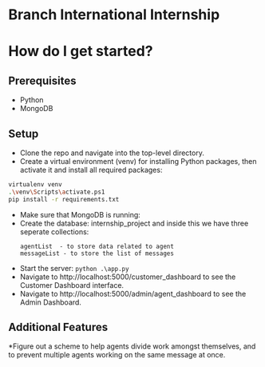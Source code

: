 # Branch International Internship

# How do I get started?
## Prerequisites

  * Python 
  * MongoDB
  

## Setup

  * Clone the repo and navigate into the top-level directory.
  * Create a virtual environment (venv) for installing Python packages, then
  activate it and install all required packages:
  ```bash
  virtualenv venv
  .\venv\Scripts\activate.ps1
  pip install -r requirements.txt
  ```
  * Make sure that MongoDB is running: 
  * Create the database:
     internship_project
     and inside this we have three seperate collections:
    ```customerList - to store the list of customers
    agentList  - to store data related to agent
    messageList - to store the list of messages
    ```
  * Start the server: `python .\app.py`
  * Navigate to http://localhost:5000/customer_dashboard to see the Customer Dashboard
  interface.
  * Navigate to http://localhost:5000/admin/agent_dashboard to see the Admin Dashboard.
 
 ## Additional Features
   *Figure out a scheme to help agents divide work amongst themselves, and to prevent multiple agents working on the same message at once.
